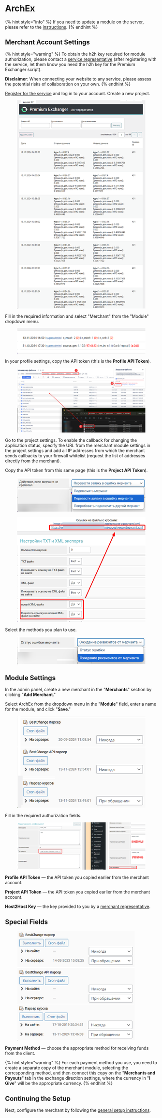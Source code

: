 # ArchEx

{% hint style="info" %}
If you need to update a module on the server, please refer to the [instructions](https://premium.gitbook.io/main/osnovnye-nastroiki/faq/obnovlenie-failov-skripta-na-servere/kak-obnovit-faily-na-servere#moduli-merchantov-i-avtovyplat).
{% endhint %}

## Merchant Account Settings

{% hint style="warning" %}
To obtain the h2h key required for module authorization, please contact a [service representative](https://t.me/archex_headsupport) (after registering with the service, let them know you need the h2h key for the Premium Exchanger script).

**Disclaimer**: When connecting your website to any service, please assess the potential risks of collaboration on your own.
{% endhint %}

[Register for the service](https://dash.archex.io/signin/) and log in to your account. Create a new project.

<figure><img src="../../../.gitbook/assets/image (2036).png" alt=""><figcaption></figcaption></figure>

Fill in the required information and select "Merchant" from the "Module" dropdown menu.

<figure><img src="../../../.gitbook/assets/image (2037).png" alt=""><figcaption></figcaption></figure>

In your profile settings, copy the API token (this is the **Profile API Token**).

<figure><img src="../../../.gitbook/assets/image (2041).png" alt=""><figcaption></figcaption></figure>

Go to the project settings. To enable the callback for changing the application status, specify the URL from the merchant module settings in the project settings and add all IP addresses from which the merchant sends callbacks to your firewall whitelist (request the list of addresses directly from the merchant).

Copy the API token from this same page (this is the **Project API Token**).

<figure><img src="../../../.gitbook/assets/image (2040).png" alt=""><figcaption></figcaption></figure>

<figure><img src="../../../.gitbook/assets/image (2038).png" alt=""><figcaption></figcaption></figure>

Select the methods you plan to use.

<figure><img src="../../../.gitbook/assets/image (2039).png" alt=""><figcaption></figcaption></figure>

## Module Settings

In the admin panel, create a new merchant in the "**Merchants**" section by clicking "**Add Merchant**."

Select ArchEx from the dropdown menu in the "**Module**" field, enter a name for the module, and click "**Save**."

<figure><img src="../../../.gitbook/assets/image (2034).png" alt="" width="464"><figcaption></figcaption></figure>

Fill in the required authorization fields.

<figure><img src="../../../.gitbook/assets/image (2033).png" alt="" width="458"><figcaption></figcaption></figure>

**Profile API Token** — the API token you copied earlier from the merchant account.

**Project API Token** — the API token you copied earlier from the merchant account.

**Host2Host Key** — the key provided to you by a [merchant representative](https://t.me/archex_headsupport).

## Special Fields

<figure><img src="../../../.gitbook/assets/image (2035).png" alt="" width="389"><figcaption></figcaption></figure>

**Payment Method** — choose the appropriate method for receiving funds from the client.

{% hint style="warning" %}
For each payment method you use, you need to create a separate copy of the merchant module, selecting the corresponding method, and then connect this copy on the "**Merchants and Payouts**" tab in the exchange direction settings, where the currency in "**I Give**" will be the appropriate currency.
{% endhint %}

## Continuing the Setup

Next, configure the merchant by following the [general setup instructions](https://premium.gitbook.io/rukovodstvo-polzovatelya/osnovnye-nastroiki/merchanty-i-avtovyplaty/merchanty/obshie-nastroiki-merchantov).
